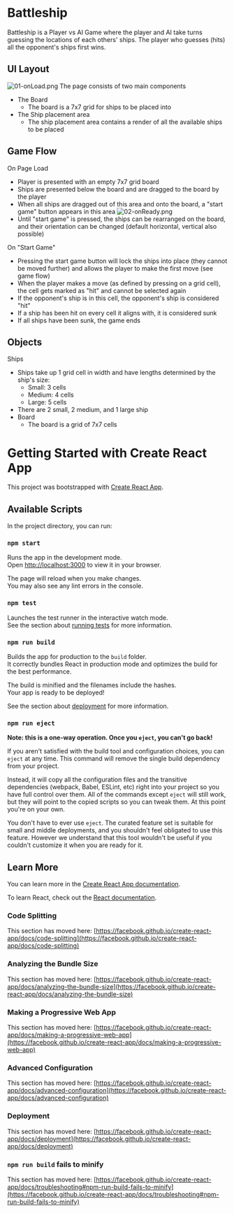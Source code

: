 # Battleship

Battleship is a Player vs AI Game where the player and AI take turns guessing the locations of each others' ships. The player who guesses (hits) all the opponent's ships first wins.  
## UI Layout  
![01-onLoad.png](./src/assets/01-onLoad.png)
The page consists of two main components  
- The Board  
    - The board is a 7x7 grid for ships to be placed into  
- The Ship placement area  
    - The ship placement area contains a render of all the available ships to be placed   
## Game Flow  
On Page Load  
- Player is presented with an empty 7x7 grid board  
- Ships are presented below the board and are dragged to the board by the player  
- When all ships are dragged out of this area and onto the board, a "start game" button appears in this area
![02-onReady.png](./src/assets/02-onReady.png)
- Until "start game" is pressed, the ships can be rearranged on the board, and their orientation can be changed (default horizontal, vertical also possible)  

On "Start Game"  
- Pressing the start game button will lock the ships into place (they cannot be moved further) and allows the player to make the first move (see game flow)  
- When the player makes a move (as defined by pressing on a grid cell), the cell gets marked as "hit" and cannot be selected again  
- If the opponent's ship is in this cell, the opponent's ship is considered "hit"  
- If a ship has been hit on every cell it aligns with, it is considered sunk  
- If all ships have been sunk, the game ends  
## Objects  
Ships  
- Ships take up 1 grid cell in width and have lengths determined by the ship's size:  
    - Small: 3 cells  
    - Medium: 4 cells  
    - Large: 5 cells  
- There are 2 small, 2 medium, and 1 large ship  
- Board  
	- The board is a grid of 7x7 cells

# Getting Started with Create React App

This project was bootstrapped with [Create React App](https://github.com/facebook/create-react-app).

## Available Scripts

In the project directory, you can run:

### `npm start`

Runs the app in the development mode.\
Open [http://localhost:3000](http://localhost:3000) to view it in your browser.

The page will reload when you make changes.\
You may also see any lint errors in the console.

### `npm test`

Launches the test runner in the interactive watch mode.\
See the section about [running tests](https://facebook.github.io/create-react-app/docs/running-tests) for more information.

### `npm run build`

Builds the app for production to the `build` folder.\
It correctly bundles React in production mode and optimizes the build for the best performance.

The build is minified and the filenames include the hashes.\
Your app is ready to be deployed!

See the section about [deployment](https://facebook.github.io/create-react-app/docs/deployment) for more information.

### `npm run eject`

**Note: this is a one-way operation. Once you `eject`, you can't go back!**

If you aren't satisfied with the build tool and configuration choices, you can `eject` at any time. This command will remove the single build dependency from your project.

Instead, it will copy all the configuration files and the transitive dependencies (webpack, Babel, ESLint, etc) right into your project so you have full control over them. All of the commands except `eject` will still work, but they will point to the copied scripts so you can tweak them. At this point you're on your own.

You don't have to ever use `eject`. The curated feature set is suitable for small and middle deployments, and you shouldn't feel obligated to use this feature. However we understand that this tool wouldn't be useful if you couldn't customize it when you are ready for it.

## Learn More

You can learn more in the [Create React App documentation](https://facebook.github.io/create-react-app/docs/getting-started).

To learn React, check out the [React documentation](https://reactjs.org/).

### Code Splitting

This section has moved here: [https://facebook.github.io/create-react-app/docs/code-splitting](https://facebook.github.io/create-react-app/docs/code-splitting)

### Analyzing the Bundle Size

This section has moved here: [https://facebook.github.io/create-react-app/docs/analyzing-the-bundle-size](https://facebook.github.io/create-react-app/docs/analyzing-the-bundle-size)

### Making a Progressive Web App

This section has moved here: [https://facebook.github.io/create-react-app/docs/making-a-progressive-web-app](https://facebook.github.io/create-react-app/docs/making-a-progressive-web-app)

### Advanced Configuration

This section has moved here: [https://facebook.github.io/create-react-app/docs/advanced-configuration](https://facebook.github.io/create-react-app/docs/advanced-configuration)

### Deployment

This section has moved here: [https://facebook.github.io/create-react-app/docs/deployment](https://facebook.github.io/create-react-app/docs/deployment)

### `npm run build` fails to minify

This section has moved here: [https://facebook.github.io/create-react-app/docs/troubleshooting#npm-run-build-fails-to-minify](https://facebook.github.io/create-react-app/docs/troubleshooting#npm-run-build-fails-to-minify)

